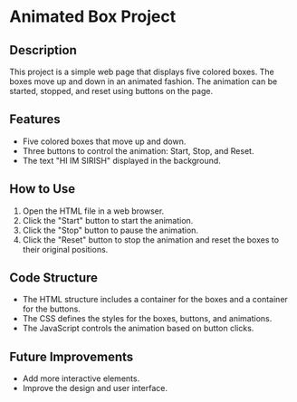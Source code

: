 # Animated Box Project

## Description
This project is a simple web page that displays five colored boxes. The boxes move up and down in an animated fashion. The animation can be started, stopped, and reset using buttons on the page.

## Features
- Five colored boxes that move up and down.
- Three buttons to control the animation: Start, Stop, and Reset.
- The text "HI IM SIRISH" displayed in the background.

## How to Use
1. Open the HTML file in a web browser.
2. Click the "Start" button to start the animation.
3. Click the "Stop" button to pause the animation.
4. Click the "Reset" button to stop the animation and reset the boxes to their original positions.

## Code Structure
- The HTML structure includes a container for the boxes and a container for the buttons.
- The CSS defines the styles for the boxes, buttons, and animations.
- The JavaScript controls the animation based on button clicks.

## Future Improvements
- Add more interactive elements.
- Improve the design and user interface.


 
